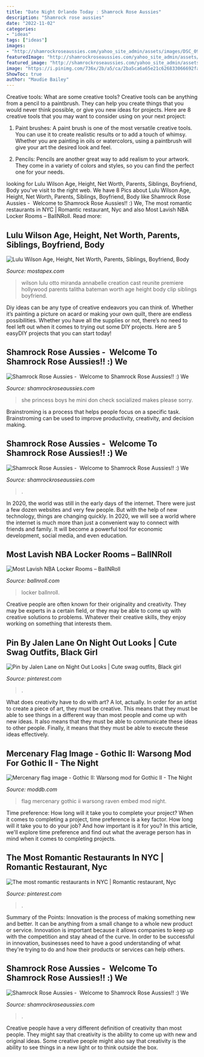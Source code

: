 ```yaml
---
title: "Date Night Orlando Today : Shamrock Rose Aussies"
description: "Shamrock rose aussies"
date: "2022-11-02"
categories:
- "ideas"
tags: ["ideas"]
images:
- "http://shamrockroseaussies.com/yahoo_site_admin/assets/images/DSC_0955.13110419_std.jpg"
featuredImage: "http://shamrockroseaussies.com/yahoo_site_admin/assets/images/DSC_0406.79194503_std.JPG"
featured_image: "http://shamrockroseaussies.com/yahoo_site_admin/assets/images/DSC_0782.124232546_std.JPG"
image: "https://i.pinimg.com/736x/2b/a5/ca/2ba5ca6a65e21c626833066692faa31d.jpg"
ShowToc: true
author: "Maudie Bailey"
---
```



Creative tools: What are some creative tools?
Creative tools can be anything from a pencil to a paintbrush. They can help you create things that you would never think possible, or give you new ideas for projects. Here are 8 creative tools that you may want to consider using on your next project:
1. Paint brushes: A paint brush is one of the most versatile creative tools. You can use it to create realistic results or to add a touch of whimsy. Whether you are painting in oils or watercolors, using a paintbrush will give your art the desired look and feel.

2. Pencils: Pencils are another great way to add realism to your artwork. They come in a variety of colors and styles, so you can find the perfect one for your needs.

	

		
looking for Lulu Wilson Age, Height, Net Worth, Parents, Siblings, Boyfriend, Body you've visit to the right web. We have 8 Pics about Lulu Wilson Age, Height, Net Worth, Parents, Siblings, Boyfriend, Body like Shamrock Rose Aussies - ﻿﻿﻿ Welcome to Shamrock Rose Aussies!! :) We, The most romantic restaurants in NYC | Romantic restaurant, Nyc and also Most Lavish NBA Locker Rooms – BallNRoll. Read more:
		
    
## Lulu Wilson Age, Height, Net Worth, Parents, Siblings, Boyfriend, Body

<img loading=lazy src="https://www.mostapex.com/wp-content/uploads/2019/03/Lulu-Wilson-Pictures.jpg" onerror="this.onerror=null;this.src='https://tse2.mm.bing.net/th?id=OIP.St0ApJfm53oqPco7iiN9QQHaKc&amp;pid=15.1';" alt="Lulu Wilson Age, Height, Net Worth, Parents, Siblings, Boyfriend, Body">

_Source: mostapex.com_

>wilson lulu otto miranda annabelle creation cast reunite premiere hollywood parents talitha bateman worth age height body clip siblings boyfriend. 

	

Diy ideas can be any type of creative endeavors you can think of. Whether it’s painting a picture on acard or making your own quilt, there are endless possibilities. Whether you have all the supplies or not, there’s no need to feel left out when it comes to trying out some DIY projects. Here are 5 easyDIY projects that you can start today!

    
## Shamrock Rose Aussies - ﻿﻿﻿ Welcome To Shamrock Rose Aussies!! :) We

<img loading=lazy src="http://shamrockroseaussies.com/yahoo_site_admin/assets/images/DSC_0406.79194503_std.JPG" onerror="this.onerror=null;this.src='https://tse4.mm.bing.net/th?id=OIP.F6JgoUmrZJDAPWgOpkVukwHaE-&amp;pid=15.1';" alt="Shamrock Rose Aussies - ﻿﻿﻿ Welcome to Shamrock Rose Aussies!! :) We">

_Source: shamrockroseaussies.com_

>she princess boys he mini don check socialized makes please sorry. 

	

Brainstroming is a process that helps people focus on a specific task. Brainstroming can be used to improve productivity, creativity, and decision making.

    
## Shamrock Rose Aussies - ﻿﻿﻿ Welcome To Shamrock Rose Aussies!! :) We

<img loading=lazy src="http://shamrockroseaussies.com/yahoo_site_admin/assets/images/DSC_0782.124232546_std.JPG" onerror="this.onerror=null;this.src='https://tse4.mm.bing.net/th?id=OIP.A849W9qZ-uNXkjQ6RNtH0QHaE-&amp;pid=15.1';" alt="Shamrock Rose Aussies - ﻿﻿﻿ Welcome to Shamrock Rose Aussies!! :) We">

_Source: shamrockroseaussies.com_

>. 

	

In 2020, the world was still in the early days of the internet. There were just a few dozen websites and very few people. But with the help of new technology, things are changing quickly. In 2020, we will see a world where the internet is much more than just a convenient way to connect with friends and family. It will become a powerful tool for economic development, social media, and even education.

    
## Most Lavish NBA Locker Rooms – BallNRoll

<img loading=lazy src="http://ballnroll.com/wp-content/uploads/2016/11/168887967-1.jpg" onerror="this.onerror=null;this.src='https://tse4.mm.bing.net/th?id=OIP.3zfrM7tgx5Ke089HSGe07AHaE7&amp;pid=15.1';" alt="Most Lavish NBA Locker Rooms – BallNRoll">

_Source: ballnroll.com_

>locker ballnroll. 

	

Creative people are often known for their originality and creativity. They may be experts in a certain field, or they may be able to come up with creative solutions to problems. Whatever their creative skills, they enjoy working on something that interests them.

    
## Pin By Jalen Lane On Night Out Looks | Cute Swag Outfits, Black Girl

<img loading=lazy src="https://i.pinimg.com/736x/00/4c/e5/004ce5bc9c7a9797081a113e1a9eeef3.jpg" onerror="this.onerror=null;this.src='https://tse3.mm.bing.net/th?id=OIP.edK5xX0aaksrh_mtOqnuiAHaJ3&amp;pid=15.1';" alt="Pin by Jalen Lane on Night Out Looks | Cute swag outfits, Black girl">

_Source: pinterest.com_

>. 

	

What does creativity have to do with art? A lot, actually. In order for an artist to create a piece of art, they must be creative. This means that they must be able to see things in a different way than most people and come up with new ideas. It also means that they must be able to communicate these ideas to other people. Finally, it means that they must be able to execute these ideas effectively.

    
## Mercenary Flag Image - Gothic II: Warsong Mod For Gothic II - The Night

<img loading=lazy src="https://media.moddb.com/cache/images/mods/1/16/15094/thumb_620x2000/flag_spec3.jpg" onerror="this.onerror=null;this.src='https://tse2.mm.bing.net/th?id=OIP.-YhlnkcAjwLTOwDoL-RqPQHaFj&amp;pid=15.1';" alt="Mercenary flag image - Gothic II: Warsong mod for Gothic II - The Night">

_Source: moddb.com_

>flag mercenary gothic ii warsong raven embed mod night. 

	

Time preference: How long will it take you to complete your project?
When it comes to completing a project, time preference is a key factor. How long will it take you to do your job? And how important is it for you? In this article, we'll explore time preference and find out what the average person has in mind when it comes to completing projects.

    
## The Most Romantic Restaurants In NYC | Romantic Restaurant, Nyc

<img loading=lazy src="https://i.pinimg.com/736x/2b/a5/ca/2ba5ca6a65e21c626833066692faa31d.jpg" onerror="this.onerror=null;this.src='https://tse4.mm.bing.net/th?id=OIP.Df12Caa6TB2pk_wt1gzw4gHaFj&amp;pid=15.1';" alt="The most romantic restaurants in NYC | Romantic restaurant, Nyc">

_Source: pinterest.com_

>. 

	

Summary of the Points:
Innovation is the process of making something new and better. It can be anything from a small change to a whole new product or service. Innovation is important because it allows companies to keep up with the competition and stay ahead of the curve. In order to be successful in innovation, businesses need to have a good understanding of what they're trying to do and how their products or services can help others.

    
## Shamrock Rose Aussies - ﻿﻿﻿ Welcome To Shamrock Rose Aussies!! :) We

<img loading=lazy src="http://shamrockroseaussies.com/yahoo_site_admin/assets/images/DSC_0955.13110419_std.jpg" onerror="this.onerror=null;this.src='https://tse2.mm.bing.net/th?id=OIP.wu11QPbXsMcdc9MXRez5wAHaE-&amp;pid=15.1';" alt="Shamrock Rose Aussies - ﻿﻿﻿ Welcome to Shamrock Rose Aussies!! :) We">

_Source: shamrockroseaussies.com_

>. 

	

Creative people have a very different definition of creativity than most people. They might say that creativity is the ability to come up with new and original ideas. Some creative people might also say that creativity is the ability to see things in a new light or to think outside the box.

